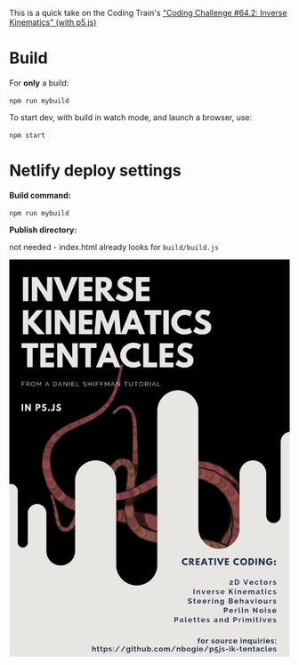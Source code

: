 This is a quick take on the Coding Train's ["Coding Challenge #64.2: Inverse Kinematics" (with p5.js)](https://www.youtube.com/watch?v=hbgDqyy8bIw)

# Build

For **only** a build:

`npm run mybuild`

To start dev, with build in watch mode, and launch a browser, use:

`npm start`

# Netlify deploy settings

**Build command:**

`npm run mybuild`

**Publish directory:**

not needed - index.html already looks for `build/build.js`

![playing with Canva](./screenshots/InverseKinematicsTentacles.png?raw=true)
